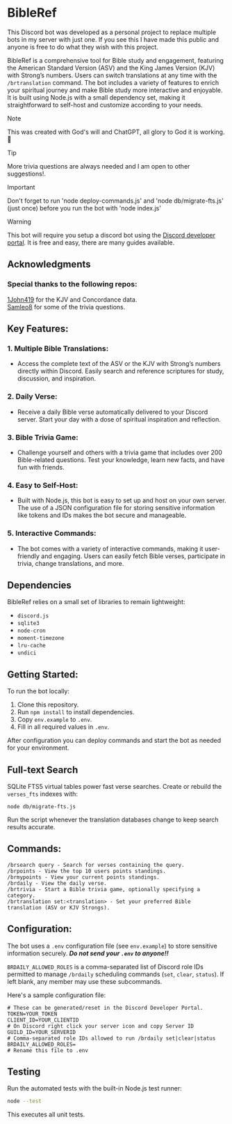 # BibleRef
This Discord bot was developed as a personal project to replace multiple bots in my server with just one. If you see this I have made this public and anyone is free to do what they wish with this project.

BibleRef is a comprehensive tool for Bible study and engagement, featuring the American Standard Version (ASV) and the King James Version (KJV) with Strong’s numbers. Users can switch translations at any time with the `/brtranslation` command. The bot includes a variety of features to enrich your spiritual journey and make Bible study more interactive and enjoyable. It is built using Node.js with a small dependency set, making it straightforward to self-host and customize according to your needs.

>[!NOTE]
>This was created with God's will and ChatGPT, all glory to God it is working. 🙏

>[!TIP]
>More trivia questions are always needed and I am open to other suggestions!.

>[!IMPORTANT]
>Don't forget to run 'node deploy-commands.js' and 'node db/migrate-fts.js' (just once) before you run the bot with 'node index.js'

> [!WARNING]
> This bot will require you setup a discord bot using the [Discord developer portal](https://www.google.com/url?sa=t&source=web&rct=j&opi=89978449&url=https://discord.com/developers/applications&ved=2ahUKEwjrsZnVlvGGAxUSSDABHWEbBQwQFnoECAYQAQ&usg=AOvVaw1wrZe_Tr9Sav0Zx4-42-Jf). It is free and easy, there are many guides available.

## Acknowledgments

### Special thanks to the following repos:
   [1John419](https://github.com/1John419/kjs) for the KJV and Concordance data.\
   [Samleo8](https://github.com/Samleo8/BibleQuizzleDiscord) for some of the trivia questions.

## Key Features:
### 1. Multiple Bible Translations:
   - Access the complete text of the ASV or the KJV with Strong’s numbers directly within Discord. Easily search and reference scriptures for study, discussion, and inspiration.

### 2. Daily Verse:
   - Receive a daily Bible verse automatically delivered to your Discord server. Start your day with a dose of spiritual inspiration and reflection.

### 3. Bible Trivia Game:
   - Challenge yourself and others with a trivia game that includes over 200 Bible-related questions. Test your knowledge, learn new facts, and have fun with friends.

### 4. Easy to Self-Host:
   - Built with Node.js, this bot is easy to set up and host on your own server. The use of a JSON configuration file for storing sensitive information like tokens and IDs makes the bot secure and manageable.

### 5. Interactive Commands:
   - The bot comes with a variety of interactive commands, making it user-friendly and engaging. Users can easily fetch Bible verses, participate in trivia, change translations, and more.

## Dependencies

BibleRef relies on a small set of libraries to remain lightweight:

- `discord.js`
- `sqlite3`
- `node-cron`
- `moment-timezone`
- `lru-cache`
- `undici`

## Getting Started:

To run the bot locally:

1. Clone this repository.
2. Run `npm install` to install dependencies.
3. Copy `env.example` to `.env`.
4. Fill in all required values in `.env`.

After configuration you can deploy commands and start the bot as needed for your environment.

## Full-text Search

SQLite FTS5 virtual tables power fast verse searches. Create or rebuild the `verses_fts` indexes with:

```
node db/migrate-fts.js
```

Run the script whenever the translation databases change to keep search results accurate.

## Commands:

    /brsearch query - Search for verses containing the query.
    /brpoints - View the top 10 users points standings.
    /brmypoints - View your current points standings.
    /brdaily - View the daily verse.
    /brtrivia - Start a Bible trivia game, optionally specifying a category.
    /brtranslation set:<translation> - Set your preferred Bible translation (ASV or KJV Strongs).

## Configuration:

The bot uses a `.env` configuration file (see `env.example`) to store sensitive information securely. ***Do not send your `.env` to anyone!!***

`BRDAILY_ALLOWED_ROLES` is a comma-separated list of Discord role IDs permitted to manage `/brdaily` scheduling commands (`set`, `clear`, `status`). If left blank, any member may use these subcommands.

Here's a sample configuration file:

```env
# These can be generated/reset in the Discord Developer Portal.
TOKEN=YOUR_TOKEN
CLIENT_ID=YOUR_CLIENTID
# On Discord right click your server icon and copy Server ID
GUILD_ID=YOUR_SERVERID
# Comma-separated role IDs allowed to run /brdaily set|clear|status
BRDAILY_ALLOWED_ROLES=
# Rename this file to .env
```

## Testing

Run the automated tests with the built-in Node.js test runner:

```bash
node --test
```

This executes all unit tests.



